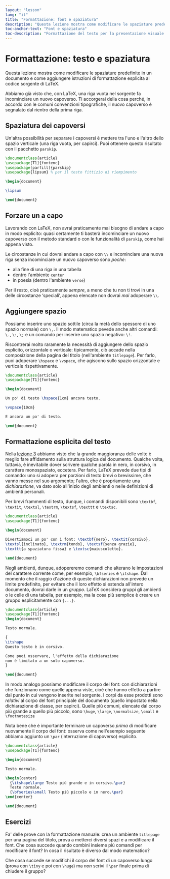 ```yaml
---
layout: "lesson"
lang: "it"
title: "Formattazione: font e spaziatura"
description: "Questa lezione mostra come modificare le spaziature predefinite in un documento e come aggiungere istruzioni di formattazione esplicita al codice sorgente di LaTeX."
toc-anchor-text: "Font e spaziatura"
toc-description: "Formattazione del testo per la presentazione visuale."
---
```


# Formattazione: testo e spaziatura

<span
  class="summary">Questa lezione mostra come modificare le spaziature predefinite in un documento e come aggiungere istruzioni di formattazione esplicita al codice sorgente di LaTeX.</span>

Abbiamo già visto che, con LaTeX, una riga vuota nel 
sorgente fa incominciare un nuovo capoverso.
Ti accorgerai della cosa perché, in accordo con le comuni 
convenzioni tipografiche, il nuovo capoverso è
segnalato dal rientro della prima riga.

## Spaziatura dei capoversi

Un'altra possibilità per separare i capoversi è
mettere tra l'uno e l'altro dello spazio verticale
(una riga vuota, per capirci).
Puoi ottenere questo risultato con il pacchetto `parskip`.

```latex
\documentclass{article}
\usepackage[T1]{fontenc}
\usepackage[parfill]{parskip}
\usepackage{lipsum} % per il testo fittizio di riempimento

\begin{document}

\lipsum

\end{document}
```

## Forzare un a capo

Lavorando con LaTeX, non avrai praticamente mai bisogno di andare 
a capo in modo esplicito: quasi certamente ti basterà incominciare
un nuovo capoverso con il metodo standard o con le funzionalità
di `parskip`, come hai appena visto.

Le circostanze in cui dovrai andare a capo con `\\` e incominciare
una nuova riga senza incominciare un nuovo capoverso sono _poche_:

- alla fine di una riga in una tabella
- dentro l'ambiente `center`
- in poesia (dentro l'ambiente `verse`)

Per il resto, cioè praticamente _sempre_, a meno che tu non ti 
trovi in una delle circostanze ‘speciali’, appena elencate 
non dovrai _mai_ adoperare `\\`.

## Aggiungere spazio

Possiamo inserire uno spazio sottile (circa la metà dello spessore
di uno spazio normale) con `\,`. 
Il modo matematico pevede anche altri comandi: `\.`, `\:`, `\;`
e un comando per inserire uno spazio negativo: `\!`.

Riscontrerai molto raramente la necessità di aggiungere 
dello spazio esplicito, orizzontale o verticale: tipicamente,
ciò accade nella composizione della pagina del titolo
(nell'ambiente `titlepage`).
Per farlo, puoi adoperare `\hspace` e `\vspace`, 
che agiscono sullo spazio orizzontale e verticale rispettivamente.

```latex
\documentclass{article}
\usepackage[T1]{fontenc}

\begin{document}

Un po' di testo \hspace{1cm} ancora testo.

\vspace{10cm}

E ancora un po' di testo.

\end{document}
```

## Formattazione esplicita del testo

Nella [lezione 3](lesson-03) abbiamo visto che 
la grande maggioranza delle volte è meglio fare 
affidamento sulla struttura logica del documento.
Qualche volta, tuttavia, è inevitabile dover 
scrivere qualche parola in nero, in corsivo, 
in carattere monospaziato, eccetera.
Per farlo, LaTeX prevede due tipi di comando: 
uno si adopera per porzioni di testo brevi o brevissime, 
che vanno messe nel suo argomento; 
l'altro, che è propriamente una _dichiarazione_, 
va dato solo all'inizio degli 
ambienti o nelle definizioni di ambienti personali.

Per brevi frammenti di testo, dunque, i comandi 
disponibili sono 
`\textbf`, `\textit`, `\textsl`, `\textrm`, `\textsf`, 
`\texttt` e `\textsc`.

```latex
\documentclass{article}
\usepackage[T1]{fontenc}

\begin{document}

Divertiamoci un po' con i font: \textbf{nero}, \textit{corsivo}, 
\textsl{inclinato}, \textrm{tondo}, \textsf{senza grazie}, 
\texttt{a spaziatura fissa} e \textsc{maiuscoletto}.

\end{document}
```

Negli ambienti, dunque, adopereremo comandi 
che alterano le impostazioni
del carattere corrente come, per esempio,
`\bfseries` e `\itshape`. 
Dal momento che il raggio d'azione di queste dichiarazioni non
prevede un limite predefinito, per evitare che il loro effetto 
si estenda all'intero documento, dovrai darle in un _gruppo_.
LaTeX considera gruppi gli ambienti o le celle di una tabella,
per esempio, ma la cosa più semplice è creare
un gruppo esplicitamente con `{...}`.

```latex
\documentclass{article}
\usepackage[T1]{fontenc}
\begin{document}

Testo normale.

{
\itshape
Questo testo è in corsivo.

Come puoi osservare, l'effetto della dichiarazione
non è limitato a un solo capoverso.
}

\end{document}
```

In modo analogo possiamo modificare il corpo del font: 
con dichiarazioni che funzionano come quelle appena 
viste, cioè che hanno effetto a partire dal punto 
in cui vengono inserite nel sorgente.
I corpi da esse prodotti sono _relativi_ al corpo del 
font principale del documento (quello impostato nella 
dichiarazione di classe, per capirci).
Quelle più comuni, elencate dal corpo più grande a quello 
più piccolo, sono
`\huge`, `\large`, `\normalsize`, `\small` e `\footnotesize`

Nota bene che è importante terminare un capoverso
_prima_ di modificare nuovamente il corpo del font:
osserva come nell'esempio seguente abbiamo aggiunto un `\par` 
(interruzione di capoverso) esplicito.

```latex
\documentclass{article}
\usepackage[T1]{fontenc}

\begin{document}

Testo normale.

\begin{center}
  {\itshape\large Testo più grande e in corsivo.\par}
  Testo normale.
  {\bfseries\small Testo più piccolo e in nero.\par}
\end{center}

\end{document}
```

## Esercizi

Fa' delle prove con la formattazione manuale: crea un ambiente 
`titlepage` per una pagina del titolo, prova a metterci diversi 
spazi e a modificare il font.
Che cosa succede quando combini insieme più comandi per
modificare il font?
In cosa il risultato è diverso dal modo matematico?

Che cosa succede se modifichi il corpo del font di un capoverso
lungo (prova con `\tiny` e poi con `\huge`) ma _non_ scrivi
il `\par` finale prima di chiudere il gruppo?
